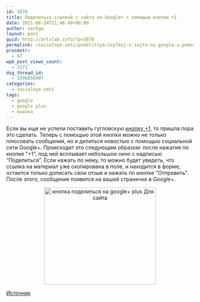 ```yaml
---
id: 3878
title: Поделиться ссылкой с сайта на Google+ с помощью кнопки +1
date: 2011-08-24T21:48:48+00:00
author: serEga
layout: post
guid: http://artslab.info/?p=3878
permalink: /socialnye-seti/podelitsya-ssylkoj-s-sajta-na-google-s-pomoshhyu-knopki-1/
prosmotr:
  - 67
wpb_post_views_count:
  - 1271
dsq_thread_id:
  - 1596056907
categories:
  - socialnye-seti
tags:
  - google
  - google plus
  - кнопка
---
```

Если вы еще не успели поставить гугловскую [кнопку +1](http://artslab.info/news/u-google-poyavilas-svoya-knopka-like-it-1/), то пришла пора это сделать. Теперь с помощью этой кнопки можно не только плюсовать сообщения, но и делиться новостью с помощью социальной сети Google+. Происходит это следующим образом: после нажатия по кнопке &#8220;+1&#8221;, под ней всплывает небольшое окно с надписью &#8220;Поделиться&#8221;. Если нажать по нему, то можно будет увидеть, что ссылка на материал уже скопирована в поле, и находится в форме, остается только дописать свои отзыв и нажать по кнопке &#8220;Отправить&#8221;. После этого, сообщение появится на вашей страничке в Google+.

<center>
  <a href="{{site.img_cdn}}/google_plus_share_button_for_website.jpg"><img src="{{site.img_cdn}}/google_plus_share_button_for_website-300x260.jpg" alt="кнопка поделиться на google+ plus Для сайта" title="google_plus_share_button_for_website" width="300" height="260" class="alignnone size-medium wp-image-3879" /></a>
</center>



[Источник](http://gplusblog.ru/knopka-1-priobrela-funkciyu-rassharivaniya-kontenta-s-sajta-na-google-1-share-button/)